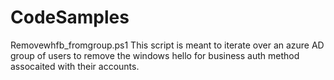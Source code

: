 # CodeSamples
 
 
 Removewhfb_fromgroup.ps1
 This script is meant to iterate over an azure AD group of users to remove the windows hello for business auth method assocaited with their accounts. 
